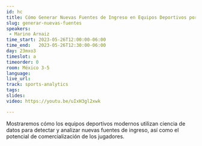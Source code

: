 ```yaml
---
id: hc
title: Cómo Generar Nuevas Fuentes de Ingreso en Equipos Deportivos por Medio de Datos y Tecnología
slug: generar-nuevas-fuentes
speakers:
 - Marino Arnaiz
time_start: 2023-05-26T12:00:00-06:00
time_end:   2023-05-26T12:30:00-06:00
day: 23mxo3
timeslot: a
timeorder: 0
room: México 3-5
language: 
live_url: 
track: sports-analytics
tags:
slides: 
video: https://youtu.be/uIxH3gl2xwk

---
```


Mostraremos cómo los equipos deportivos modernos utilizan ciencia de datos para detectar y analizar nuevas fuentes de ingreso, así como el potencial de comercialización de los jugadores.